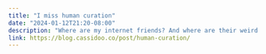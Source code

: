 ```yaml
---
title: "I miss human curation"
date: "2024-01-12T21:20-08:00"
description: "Where are my internet friends? And where are their weird blogs?"
link: https://blog.cassidoo.co/post/human-curation/
---
```

